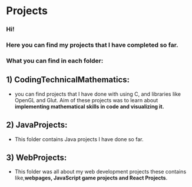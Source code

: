 # Projects
### Hi!
### Here you can find my projects that I have completed so far.

### What you can find in each folder:
## 1) CodingTechnicalMathematics:
  * you can find projects that I have done with using C, and libraries like OpenGL and Glut. Aim of these projects was to learn about **implementing mathematical skills in code       and visualizing it.**

## 2) JavaProjects:
  * This folder contains Java projects I have done so far.

## 3) WebProjects:
  * This folder was all about my web development projects these contains like,**webpages, JavaScript game projects and React Projects**.
